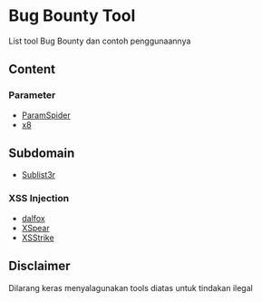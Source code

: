 # Bug Bounty Tool
List tool Bug Bounty dan contoh penggunaannya

## Content

### Parameter
- [ParamSpider](tools/parameter/paramspider.md)
- [x8](tools/parameter/x8.md)

## Subdomain
- [Sublist3r](tools/subdomain/sublist3r.md)

### XSS Injection
- [dalfox](tools/xss%20injected/dalfox.md)
- [XSpear](tools/xss%20injected/XSpear.md)
- [XSStrike](tools/xss%20injected/XSStrike.md)

## Disclaimer
Dilarang keras menyalagunakan tools diatas untuk tindakan ilegal